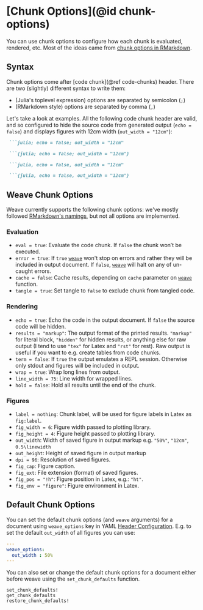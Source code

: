 # [Chunk Options](@id chunk-options)

You can use chunk options to configure how each chunk is evaluated, rendered, etc.
Most of the ideas came from [chunk options in RMarkdown](http://yihui.name/knitr/options).


## Syntax

Chunk options come after [code chunk](@ref code-chunks) header.
There are two (slightly) different syntax to write them:
- (Julia's toplevel expression) options are separated by semicolon (`;`)
- (RMarkdown style) options are separated by comma (`,`)

Let's take a look at examples. All the following code chunk header are valid,
and so configured to hide the source code from generated output (`echo = false`)
and displays figures with 12cm width (`out_width = "12cm"`):
```md
 ```julia; echo = false; out_width = "12cm"

 ```{julia; echo = false; out_width = "12cm"}

 ```julia, echo = false, out_width = "12cm"

 ```{julia, echo = false, out_width = "12cm"}
```


## Weave Chunk Options

Weave currently supports the following chunk options:
we've mostly followed [RMarkdown's namings](http://yihui.name/knitr/options), but not all options are implemented.

### Evaluation

- `eval = true`: Evaluate the code chunk. If `false` the chunk won’t be executed.
- `error = true`: If `true` [`weave`](@ref) won't stop on errors and rather they will be included in output document. If `false`, [`weave`](@ref) will halt on any of un-caught errors.
- `cache = false`: Cache results, depending on `cache` parameter on [`weave`](@ref) function.
- `tangle = true`: Set tangle to `false` to exclude chunk from tangled code.

### Rendering

- `echo = true`: Echo the code in the output document. If `false` the source code will be hidden.
- `results = "markup"`: The output format of the printed results. `"markup"` for literal block, `"hidden"` for hidden results, or anything else for raw output (I tend to use `"tex"` for Latex and `"rst"` for rest). Raw output is useful if you want to e.g. create tables from code chunks.
- `term = false`: If `true` the output emulates a REPL session. Otherwise only stdout and figures will be included in output.
- `wrap = true`: Wrap long lines from output.
- `line_width = 75`: Line width for wrapped lines.
- `hold = false`: Hold all results until the end of the chunk.

### Figures

- `label = nothing`: Chunk label, will be used for figure labels in Latex as `fig:label`.
- `fig_width = 6`: Figure width passed to plotting library.
- `fig_height = 4`: Figure height passed to plotting library.
- `out_width`: Width of saved figure in output markup e.g. `"50%"`, `"12cm"`, `0.5\linewidth`
- `out_height`: Height of saved figure in output markup
- `dpi = 96`: Resolution of saved figures.
- `fig_cap`: Figure caption.
- `fig_ext`: File extension (format) of saved figures.
- `fig_pos = "!h"`: Figure position in Latex, e.g.: `"ht"`.
- `fig_env = "figure"`: Figure environment in Latex.


## Default Chunk Options

You can set the default chunk options (and `weave` arguments) for a document using `weave_options` key in YAML [Header Configuration](@ref).
E.g. to set the default `out_width` of all figures you can use:

```yaml
---
weave_options:
  out_width : 50%
---
```

You can also set or change the default chunk options for a document either before weave using the `set_chunk_defaults` function.

```@docs
set_chunk_defaults!
get_chunk_defaults
restore_chunk_defaults!
```
